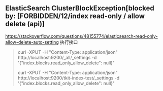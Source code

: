 ## ElasticSearch ClusterBlockException[blocked by: [FORBIDDEN/12/index read-only / allow delete (api)]

https://stackoverflow.com/questions/48155774/elasticsearch-read-only-allow-delete-auto-setting
执行接口
> curl -XPUT -H "Content-Type: application/json" http://localhost:9200/_all/_settings -d '{"index.blocks.read_only_allow_delete": null}'
>
> curl -XPUT -H "Content-Type: application/json" http://localhost:9200/tkit-index-test/_settings -d '{"index.blocks.read_only_allow_delete": null}'

